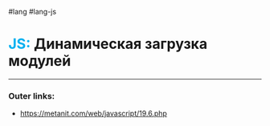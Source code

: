 #lang #lang-js
# <font color="#00b0f0">JS:</font> Динамическая загрузка модулей
---
### Outer links:
- https://metanit.com/web/javascript/19.6.php